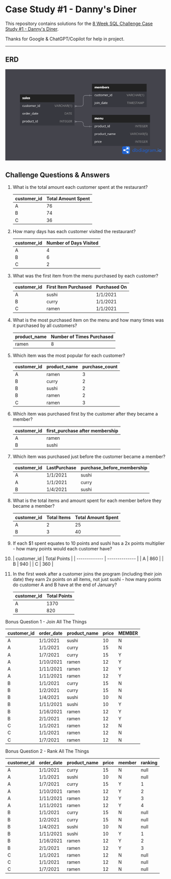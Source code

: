 # Case Study #1 - Danny's Diner

This repository contains solutions for the [8 Week SQL Challenge Case Study #1 - Danny's Diner](https://8weeksqlchallenge.com/case-study-1/).

Thanks for Google & ChatGPT/Copilot for help in project.

---

## ERD

![](ERD-C1.png)

## Challenge Questions & Answers

1. What is the total amount each customer spent at the restaurant?


   | customer_id | Total Amount Spent |
   | ------------- | -------------------- |
   | A           | 76                 |
   | B           | 74                 |
   | C           | 36                 |
2. How many days has each customer visited the restaurant?


   | customer_id | Number of Days Visited |
   | ------------- | ------------------------ |
   | A           | 4                      |
   | B           | 6                      |
   | C           | 2                      |
3. What was the first item from the menu purchased by each customer?


   | customer_id | First Item Purchased | Purchased On |
   | ------------- | ---------------------- | -------------- |
   | A           | sushi                | 1/1/2021     |
   | B           | curry                | 1/1/2021     |
   | C           | ramen                | 1/1/2021     |
4. What is the most purchased item on the menu and how many times was it purchased by all customers?


   | product_name | Number of Times Purchased |
   | -------------- | --------------------------- |
   | ramen        | 8                         |
5. Which item was the most popular for each customer?


   | customer_id | product_name | purchase_count |
   | ------------- | -------------- | ---------------- |
   | A           | ramen        | 3              |
   | B           | curry        | 2              |
   | B           | sushi        | 2              |
   | B           | ramen        | 2              |
   | C           | ramen        | 3              |
6. Which item was purchased first by the customer after they became a member?


   | customer_id | first_purchase after membership |
   | ------------- | --------------------------------- |
   | A           | ramen                           |
   | B           | sushi                           |
7. Which item was purchased just before the customer became a member?


   | customer_id | LastPurchase | purchase_before_membership |
   | ------------- | -------------- | ---------------------------- |
   | A           | 1/1/2021     | sushi                      |
   | A           | 1/1/2021     | curry                      |
   | B           | 1/4/2021     | sushi                      |
8. What is the total items and amount spent for each member before they became a member?


   | customer_id | Total Items | Total Amount Spent |
   | ------------- | ------------- | -------------------- |
   | A           | 2           | 25                 |
   | B           | 3           | 40                 |
9. If each $1 spent equates to 10 points and sushi has a 2x points multiplier - how many points would each customer have?
10.  | customer_id | Total Points |
    | ------------- | -------------- |
    | A           | 860          |
    | B           | 940          |
    | C           | 360          |
11. In the first week after a customer joins the program (including their join date) they earn 2x points on all items, not just sushi - how many points do customer A and B have at the end of January?


    | customer_id | Total Points |
    | ------------- | -------------- |
    | A           | 1370         |
    | B           | 820          |

Bonus Question 1 - Join All The Things


| customer_id | order_date | product_name | price | MEMBER |
| ------------- | ------------ | -------------- | ------- | -------- |
| A           | 1/1/2021   | sushi        | 10    | N      |
| A           | 1/1/2021   | curry        | 15    | N      |
| A           | 1/7/2021   | curry        | 15    | Y      |
| A           | 1/10/2021  | ramen        | 12    | Y      |
| A           | 1/11/2021  | ramen        | 12    | Y      |
| A           | 1/11/2021  | ramen        | 12    | Y      |
| B           | 1/1/2021   | curry        | 15    | N      |
| B           | 1/2/2021   | curry        | 15    | N      |
| B           | 1/4/2021   | sushi        | 10    | N      |
| B           | 1/11/2021  | sushi        | 10    | Y      |
| B           | 1/16/2021  | ramen        | 12    | Y      |
| B           | 2/1/2021   | ramen        | 12    | Y      |
| C           | 1/1/2021   | ramen        | 12    | N      |
| C           | 1/1/2021   | ramen        | 12    | N      |
| C           | 1/7/2021   | ramen        | 12    | N      |

Bonus Question 2 - Rank All The Things


| customer_id | order_date | product_name | price | member | ranking |
| ------------- | ------------ | -------------- | ------- | -------- | --------- |
| A           | 1/1/2021   | curry        | 15    | N      | null    |
| A           | 1/1/2021   | sushi        | 10    | N      | null    |
| A           | 1/7/2021   | curry        | 15    | Y      | 1       |
| A           | 1/10/2021  | ramen        | 12    | Y      | 2       |
| A           | 1/11/2021  | ramen        | 12    | Y      | 3       |
| A           | 1/11/2021  | ramen        | 12    | Y      | 4       |
| B           | 1/1/2021   | curry        | 15    | N      | null    |
| B           | 1/2/2021   | curry        | 15    | N      | null    |
| B           | 1/4/2021   | sushi        | 10    | N      | null    |
| B           | 1/11/2021  | sushi        | 10    | Y      | 1       |
| B           | 1/16/2021  | ramen        | 12    | Y      | 2       |
| B           | 2/1/2021   | ramen        | 12    | Y      | 3       |
| C           | 1/1/2021   | ramen        | 12    | N      | null    |
| C           | 1/1/2021   | ramen        | 12    | N      | null    |
| C           | 1/7/2021   | ramen        | 12    | N      | null    |
